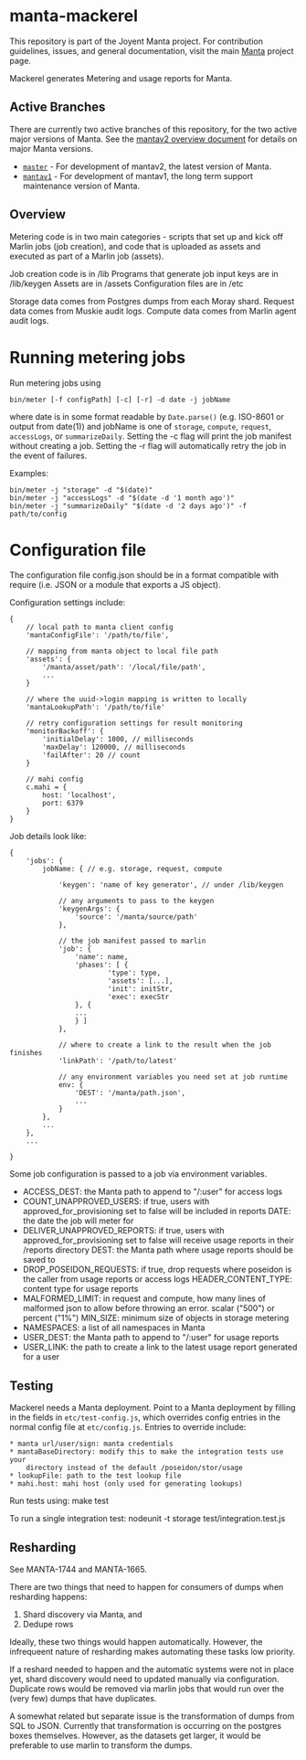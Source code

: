 <!--
    This Source Code Form is subject to the terms of the Mozilla Public
    License, v. 2.0. If a copy of the MPL was not distributed with this
    file, You can obtain one at http://mozilla.org/MPL/2.0/.
-->

<!--
    Copyright 2019 Joyent, Inc.
-->

# manta-mackerel

This repository is part of the Joyent Manta project.  For contribution
guidelines, issues, and general documentation, visit the main
[Manta](http://github.com/joyent/manta) project page.

Mackerel generates Metering and usage reports for Manta.


## Active Branches

There are currently two active branches of this repository, for the two
active major versions of Manta. See the [mantav2 overview
document](https://github.com/joyent/manta/blob/master/docs/mantav2.md) for
details on major Manta versions.

- [`master`](../../tree/master/) - For development of mantav2, the latest
  version of Manta.
- [`mantav1`](../../tree/mantav1/) - For development of mantav1, the long
  term support maintenance version of Manta.


## Overview

Metering code is in two main categories - scripts that set up and kick off
Marlin jobs (job creation), and code that is uploaded as assets and
executed as part of a Marlin job (assets).

Job creation code is in /lib
Programs that generate job input keys are in /lib/keygen
Assets are in /assets
Configuration files are in /etc

Storage data comes from Postgres dumps from each Moray shard.
Request data comes from Muskie audit logs.
Compute data comes from Marlin agent audit logs.

# Running metering jobs

Run metering jobs using

    bin/meter [-f configPath] [-c] [-r] -d date -j jobName

where date is in some format readable by `Date.parse()` (e.g. ISO-8601 or
output from date(1)) and jobName is one of `storage`, `compute`, `request`,
`accessLogs`, or `summarizeDaily`. Setting the -c flag will print the job
manifest without creating a job. Setting the -r flag will automatically retry
the job in the event of failures.

Examples:

    bin/meter -j "storage" -d "$(date)"
    bin/meter -j "accessLogs" -d "$(date -d '1 month ago')"
    bin/meter -j "summarizeDaily" "$(date -d '2 days ago')" -f path/to/config

# Configuration file

The configuration file config.json should be in a format compatible with require
(i.e.  JSON or a module that exports a JS object).

Configuration settings include:

    {
        // local path to manta client config
        'mantaConfigFile': '/path/to/file',

        // mapping from manta object to local file path
        'assets': {
            '/manta/asset/path': '/local/file/path',
            ...
        }

        // where the uuid->login mapping is written to locally
        'mantaLookupPath': '/path/to/file'

        // retry configuration settings for result monitoring
        'monitorBackoff': {
            'initialDelay': 1000, // milliseconds
            'maxDelay': 120000, // milliseconds
            'failAfter': 20 // count
        }

        // mahi config
        c.mahi = {
            host: 'localhost',
            port: 6379
        }
    }

Job details look like:

    {
        'jobs': {
            jobName: { // e.g. storage, request, compute

                'keygen': 'name of key generator', // under /lib/keygen

                // any arguments to pass to the keygen
                'keygenArgs': {
                    'source': '/manta/source/path'
                },

                // the job manifest passed to marlin
                'job': {
                    'name': name,
                    'phases': [ {
                            'type': type,
                            'assets': [...],
                            'init': initStr,
                            'exec': execStr
                    }, {
                    ...
                    } ]
                },

                // where to create a link to the result when the job finishes
                'linkPath': '/path/to/latest'

                // any environment variables you need set at job runtime
                env: {
                    'DEST': '/manta/path.json',
                    ...
                }
            },
            ...
        },
        ...

    }

Some job configuration is passed to a job via environment variables.

* ACCESS_DEST: the Manta path to append to "/:user" for access logs
* COUNT_UNAPPROVED_USERS: if true, users with approved_for_provisioning set to
false will be included in reports DATE: the date the job will meter for
* DELIVER_UNAPPROVED_REPORTS: if true, users with approved_for_provisioning set
to false will receive usage reports in their /reports directory DEST: the
Manta path where usage reports should be saved to
* DROP_POSEIDON_REQUESTS: if true, drop requests where poseidon is the caller
from usage reports or access logs HEADER_CONTENT_TYPE: content type for usage
reports
* MALFORMED_LIMIT: in request and compute, how many lines of malformed json to
allow before throwing an error. scalar ("500") or percent ("1%") MIN_SIZE:
minimum size of objects in storage metering
* NAMESPACES: a list of all namespaces in Manta
* USER_DEST: the Manta path to append to "/:user" for usage reports
* USER_LINK: the path to create a link to the latest usage report generated for
a user



## Testing

Mackerel needs a Manta deployment. Point to a Manta deployment by filling in
the fields in `etc/test-config.js`, which overrides config entries in the normal
config file at `etc/config.js`. Entries to override include:

    * manta url/user/sign: manta credentials
    * mantaBaseDirectory: modify this to make the integration tests use your
        directory instead of the default /poseidon/stor/usage
    * lookupFile: path to the test lookup file
    * mahi.host: mahi host (only used for generating lookups)

Run tests using:
    make test

To run a single integration test:
    nodeunit -t storage test/integration.test.js

## Resharding

See MANTA-1744 and MANTA-1665.

There are two things that need to happen for consumers of dumps when resharding
happens:
1. Shard discovery via Manta, and
2. Dedupe rows

Ideally, these two things would happen automatically. However, the infrequeent
nature of resharding makes automating these tasks low priority.

If a reshard needed to happen and the automatic systems were not in place yet,
shard discovery would need to updated manually via configuration. Duplicate rows
would be removed via marlin jobs that would run over the (very few) dumps that
have duplicates.

A somewhat related but separate issue is the transformation of dumps from SQL
to JSON. Currently that transformation is occurring on the postgres boxes
themselves. However, as the datasets get larger, it would be preferable to use
marlin to transform the dumps.
